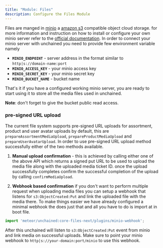 ```yaml
---
title: "Module: Files"
description: Configure the Files Module
---
```


Files are manged in [minio](https://docs.unchained.shop/) a [amazon s3](https://aws.amazon.com/s3/) compatible object cloud storage.
for more information and instruction on how to install or configure your own minio server refer to the [official documentation](https://docs.min.io/minio/k8s/).
In order to connect your minio server with unchained you need to provide few environment variable namely

- **`MINIO_ENDPOINT`** - server address in the format similar to `http|s://domain-name:port`
- **`MINIO_ACCESS_KEY`** - your minio access key
- **`MINIO_SECRET_KEY`** - your minio secret key
- **`MINIO_BUCKET_NAME`** - bucket name

That's it if you have a configured working minio server, you are ready to start using it to store all the media files used in unchained.

**Note**: don't forget to give the bucket public read access.

### pre-signed URL upload

The current file system supports pre-signed URL uploads for assortment, product and user avatar uploads by default, this are `prepareAssortmentMediaUpload`, `prepareProductMediaUpload` and `prepareUserAvatarUpload`. 
In order to use pre-signed URL upload method successfully either of the two methods available.

1. **Manual upload confirmation** - this is achieved by calling either one of the above API which returns a signed put URL to be used to upload the media file along with the uploaded media ticket ID. once the upload successfully completes confirm the successful completion of the upload by calling `confirmMediaUpload`.

2. **Webhook based confirmation** if you don't want to perform multiple request when uploading media files you can setup a webhook that listens for `s3:ObjectCreated:Put` and link the uploaded file with the media there. To make things easier we have already configured a minimal webhook the does just that and all you have to do is import at in boot file.

```js boot.js
import 'meteor/unchained:core-files-next/plugins/minio-webhook';
```
After this unchained will listen to `s3:ObjectCreated:Put` event from minio and link media on successful uploads. Make sure to point your minio webhook to `http|s://your-domain:port/minio` to use this webhook.

